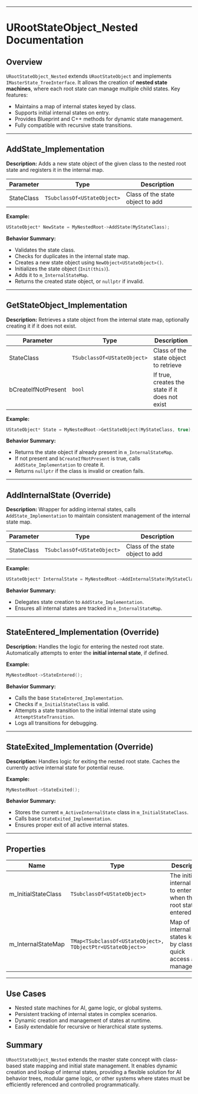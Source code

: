 
---

# URootStateObject_Nested Documentation

## Overview

`URootStateObject_Nested` extends `URootStateObject` and implements `IMasterState_TreeInterface`. It allows the creation of **nested state machines**, where each root state can manage multiple child states. Key features:

* Maintains a map of internal states keyed by class.
* Supports initial internal states on entry.
* Provides Blueprint and C++ methods for dynamic state management.
* Fully compatible with recursive state transitions.

---

## AddState_Implementation

**Description:**
Adds a new state object of the given class to the nested root state and registers it in the internal map.

| Parameter  | Type                        | Description                      |
| ---------- | --------------------------- | -------------------------------- |
| StateClass | `TSubclassOf<UStateObject>` | Class of the state object to add |

**Example:**

```cpp
UStateObject* NewState = MyNestedRoot->AddState(MyStateClass);
```

**Behavior Summary:**

* Validates the state class.
* Checks for duplicates in the internal state map.
* Creates a new state object using `NewObject<UStateObject>()`.
* Initializes the state object (`Init(this)`).
* Adds it to `m_InternalStateMap`.
* Returns the created state object, or `nullptr` if invalid.

---

## GetStateObject_Implementation

**Description:**
Retrieves a state object from the internal state map, optionally creating it if it does not exist.

| Parameter           | Type                        | Description                                     |
| ------------------- | --------------------------- | ----------------------------------------------- |
| StateClass          | `TSubclassOf<UStateObject>` | Class of the state object to retrieve           |
| bCreateIfNotPresent | `bool`                      | If true, creates the state if it does not exist |

**Example:**

```cpp
UStateObject* State = MyNestedRoot->GetStateObject(MyStateClass, true);
```

**Behavior Summary:**

* Returns the state object if already present in `m_InternalStateMap`.
* If not present and `bCreateIfNotPresent` is true, calls `AddState_Implementation` to create it.
* Returns `nullptr` if the class is invalid or creation fails.

---

## AddInternalState (Override)

**Description:**
Wrapper for adding internal states, calls `AddState_Implementation` to maintain consistent management of the internal state map.

| Parameter  | Type                        | Description                      |
| ---------- | --------------------------- | -------------------------------- |
| StateClass | `TSubclassOf<UStateObject>` | Class of the state object to add |

**Example:**

```cpp
UStateObject* InternalState = MyNestedRoot->AddInternalState(MyStateClass);
```

**Behavior Summary:**

* Delegates state creation to `AddState_Implementation`.
* Ensures all internal states are tracked in `m_InternalStateMap`.

---

## StateEntered_Implementation (Override)

**Description:**
Handles the logic for entering the nested root state. Automatically attempts to enter the **initial internal state**, if defined.

**Example:**

```cpp
MyNestedRoot->StateEntered();
```

**Behavior Summary:**

* Calls the base `StateEntered_Implementation`.
* Checks if `m_InitialStateClass` is valid.
* Attempts a state transition to the initial internal state using `AttemptStateTransition`.
* Logs all transitions for debugging.

---

## StateExited_Implementation (Override)

**Description:**
Handles logic for exiting the nested root state. Caches the currently active internal state for potential reuse.

**Example:**

```cpp
MyNestedRoot->StateExited();
```

**Behavior Summary:**

* Stores the current `m_ActiveInternalState` class in `m_InitialStateClass`.
* Calls base `StateExited_Implementation`.
* Ensures proper exit of all active internal states.

---

## Properties

| Name                | Type                                                        | Description                                                           |
| ------------------- | ----------------------------------------------------------- | --------------------------------------------------------------------- |
| m_InitialStateClass | `TSubclassOf<UStateObject>`                                 | The initial internal state to enter when this root state is entered   |
| m_InternalStateMap  | `TMap<TSubclassOf<UStateObject>, TObjectPtr<UStateObject>>` | Map of internal states keyed by class for quick access and management |

---

## Use Cases

* Nested state machines for AI, game logic, or global systems.
* Persistent tracking of internal states in complex scenarios.
* Dynamic creation and management of states at runtime.
* Easily extendable for recursive or hierarchical state systems.

## Summary 

`URootStateObject_Nested` extends the master state concept with class-based state mapping and initial state management. It enables dynamic creation and lookup of internal states, providing a flexible solution for AI behavior trees, modular game logic, or other systems where states must be efficiently referenced and controlled programmatically.